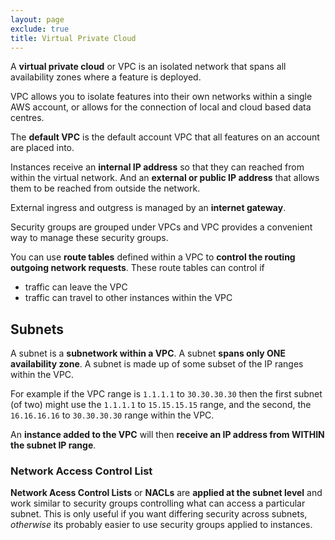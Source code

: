 ```yaml
---
layout: page
exclude: true
title: Virtual Private Cloud
---
```


A **virtual private cloud** or VPC is an isolated network that spans all availability zones where a feature is deployed.

VPC allows you to isolate features into their own networks within a single AWS account, or allows for the connection of local and cloud based data centres.

The **default VPC** is the default account VPC that all features on an account are placed into.

Instances receive an **internal IP address** so that they can reached from within the virtual network. And an **external or public IP address** that allows them to be reached from outside the network.

External ingress and outgress is managed by an **internet gateway**.

Security groups are grouped under VPCs and VPC provides a convenient way to manage these security groups.

You can use **route tables** defined within a VPC to **control the routing outgoing network requests**. These route tables can control if
- traffic can leave the VPC
- traffic can travel to other instances within the VPC

## Subnets

A subnet is a **subnetwork within a VPC**.  A subnet **spans only ONE availability zone**. A subnet is made up of some subset of the IP ranges within the VPC. 

For example if the VPC range is `1.1.1.1` to `30.30.30.30` then the first subnet (of two) might use the `1.1.1.1` to `15.15.15.15` range, and the second, the `16.16.16.16` to `30.30.30.30` range within the VPC. 

An **instance added to the VPC** will then **receive an IP address from WITHIN the subnet IP range**.

### Network Access Control List

**Network Acess Control Lists** or **NACLs** are **applied at the subnet level** and work similar to security groups controlling what can access a particular subnet. This is only useful if you want differing security across subnets, *otherwise* its probably easier to use security groups applied to instances.


<!--stackedit_data:
eyJoaXN0b3J5IjpbMTcwNzg5MTk2OV19
-->
